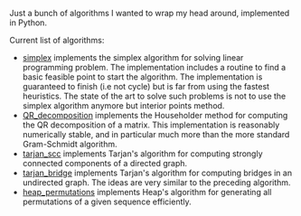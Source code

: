 Just a bunch of algorithms I wanted to wrap my head around, implemented in Python.

Current list of algorithms:
- [simplex](./simplex.py) implements the simplex algorithm for solving linear programming problem. The implementation includes a routine to find a basic feasible point to start the algorithm. The implementation is guaranteed to finish (i.e not cycle) but is far from using the fastest heuristics. The state of the art to solve such problems is not to use the simplex algorithm anymore but interior points method.
- [QR_decomposition](./QR_decomposition.py) implements the Householder method for computing the QR decomposition of a matrix. This implementation is reasonably numerically stable, and in particular much more than the more standard Gram-Schmidt algorithm. 
- [tarjan_scc](./tarjan_scc.py) implements Tarjan's algorithm for computing strongly connected components of a directed graph.
- [tarjan_bridge](./tarjan_bridge.py) implements Tarjan's algorithm for computing bridges in an undirected graph. The ideas are very similar to the preceding algorithm.
- [heap_permutations](./heap_permutations.py) implements Heap's algorithm for generating all permutations of a given sequence efficiently. 